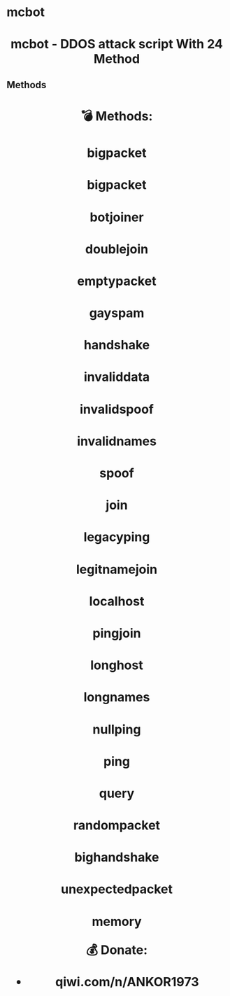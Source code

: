 # mcbot

<h1 align="center">mcbot - DDOS attack script With 24 Method</h1>


## Methods

   <h1 align="center"> 💣 Methods:</h1>
<h1 align="center">bigpacket
<h1 align="center">bigpacket
<h1 align="center">botjoiner
<h1 align="center">doublejoin
<h1 align="center">emptypacket
<h1 align="center">gayspam
<h1 align="center">handshake
<h1 align="center">invaliddata
<h1 align="center">invalidspoof
<h1 align="center">invalidnames
<h1 align="center">spoof
<h1 align="center">join
<h1 align="center">legacyping
<h1 align="center">legitnamejoin
<h1 align="center">localhost
<h1 align="center">pingjoin
<h1 align="center">longhost
<h1 align="center">longnames
<h1 align="center">nullping
<h1 align="center">ping
<h1 align="center">query
<h1 align="center">randompacket
<h1 align="center">bighandshake
<h1 align="center">unexpectedpacket
<h1 align="center">memory


   **💰 Donate:**
* qiwi.com/n/ANKOR1973
